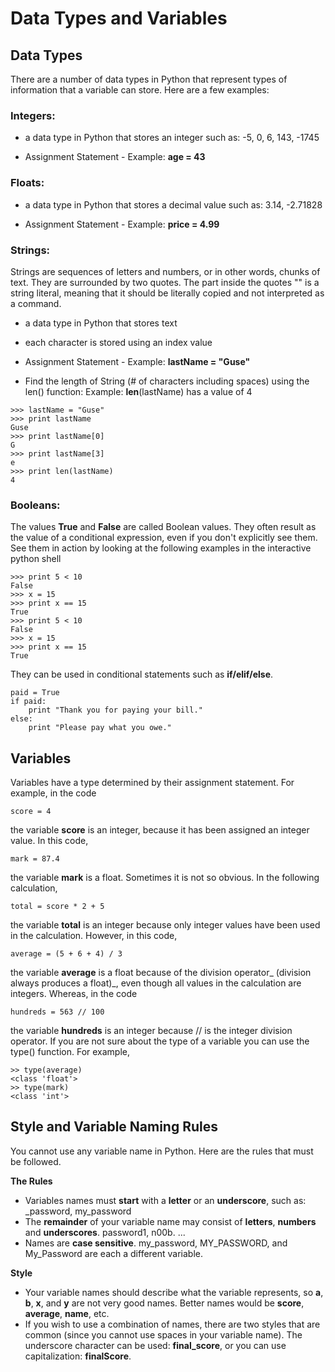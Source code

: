 # Data Types and Variables

## Data Types

There are a number of data types in Python that represent types of information that a variable can store. Here are a few examples:

### Integers:

* a data type in Python that stores an integer such as: -5, 0, 6, 143, -1745

* Assignment Statement - Example: **age = 43**

### Floats:

* a data type in Python that stores a decimal value such as: 3.14, -2.71828

* Assignment Statement - Example: **price = 4.99**

### Strings:

Strings are sequences of letters and numbers, or in other words, chunks of text. They are surrounded by two quotes. The part inside the quotes "" is a string literal, meaning that it should be literally copied and not interpreted as a command.

* a data type in Python that stores text

* each character is stored using an index value

* Assignment Statement - Example: **lastName = "Guse"**

* Find the length of String \(\# of characters including spaces\) using the len\(\) function:  Example: **len**\(lastName\) has a value of 4

```
>>> lastName = "Guse"
>>> print lastName
Guse
>>> print lastName[0]
G
>>> print lastName[3]
e
>>> print len(lastName)
4
```

### Booleans:

The values **True** and **False** are called Boolean values. They often result as the value of a conditional expression, even if you don't explicitly see them. See them in action by looking at the following examples in the interactive python shell

```
>>> print 5 < 10
False
>>> x = 15
>>> print x == 15
True
>>> print 5 < 10
False
>>> x = 15
>>> print x == 15
True
```

They can be used in conditional statements such as **if/elif/else**.

```
paid = True
if paid:
    print "Thank you for paying your bill."
else:
    print "Please pay what you owe."
```

## Variables

Variables have a type determined by their assignment statement.  For example, in the code

```
score = 4
```

the variable **score** is an integer, because it has been assigned an integer value.  In this code,

```
mark = 87.4
```

the variable **mark** is a float.  Sometimes it is not so obvious.  In the following calculation,

```
total = score * 2 + 5
```

the variable **total** is an integer because only integer values have been used in the calculation.  However, in this code,

```
average = (5 + 6 + 4) / 3
```

the variable **average** is a float because of the division operator_ \(division always produces a float\)_, even though all values in the calculation are integers.  Whereas, in the code

```
hundreds = 563 // 100
```

the variable **hundreds** is an integer because // is the integer division operator.  If you are not sure about the type of a variable you can use the type\(\) function.  For example,

```
>> type(average)
<class 'float'>
>> type(mark)
<class 'int'>
```

## Style and Variable Naming Rules

You cannot use any variable name in Python.  Here are the rules that must be followed.

**The Rules**

* Variables names must **start** with a **letter** or an **underscore**, such as: \_password, my\_password
* The **remainder** of your variable name may consist of **letters**, **numbers** and **underscores**. password1,  n00b. ...
* Names are **case sensitive**. my\_password, MY\_PASSWORD, and My\_Password are each a different variable.

**Style**

* Your variable names should describe what the variable represents, so **a**, **b**, **x**, and **y** are not very good names.  Better names would be **score**, **average**, **name**, etc.
* If you wish to use a combination of names, there are two styles that are common \(since you cannot use spaces in your variable name\).  The underscore character can be used:  **final\_score**, or you can use capitalization: **finalScore**.



